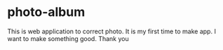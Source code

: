 # photo-album
This is web application to correct photo.
It is my first time to make app.
I want to make something good.
Thank you
